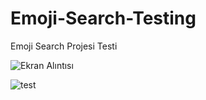 # Emoji-Search-Testing
Emoji Search Projesi Testi


![Ekran Alıntısı](https://user-images.githubusercontent.com/126778031/227743637-2828c103-f226-47bf-bb3c-1f8a3983c8dc.PNG)


![test](https://user-images.githubusercontent.com/126778031/227743605-77cd4fe9-f9ff-4518-9666-91e45a308386.PNG)
